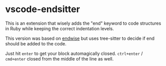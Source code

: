 # vscode-endsitter

This is an extension that wisely adds the "end" keyword to code structures in Ruby while keeping the correct indentation levels.

This version was based on [endwise](https://github.com/kaiwood/vscode-endwise) but uses tree-sitter to decide if end should be added to the code.

Just hit `enter` to get your block automagically closed. `ctrl+enter` / `cmd+enter` closed from the middle of the line as well.